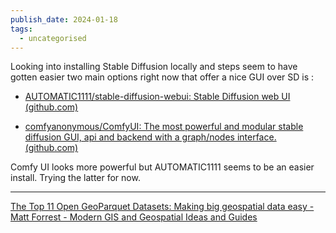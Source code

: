 ```yaml
---
publish_date: 2024-01-18
tags:
  - uncategorised
---
```

Looking into installing Stable Diffusion locally and steps seem to have gotten easier two main options right now that offer a nice GUI over SD is :

- [AUTOMATIC1111/stable-diffusion-webui: Stable Diffusion web UI (github.com)](https://github.com/AUTOMATIC1111/stable-diffusion-webui)
  
- [comfyanonymous/ComfyUI: The most powerful and modular stable diffusion GUI, api and backend with a graph/nodes interface. (github.com)](https://github.com/comfyanonymous/ComfyUI)


Comfy UI looks more powerful but AUTOMATIC1111 seems to be an easier install. Trying the latter for now.

---

[The Top 11 Open GeoParquet Datasets: Making big geospatial data easy - Matt Forrest - Modern GIS and Geospatial Ideas and Guides](https://forrest.nyc/the-top-11-open-geoparquet-datasets-making-big-geospatial-data-easy/)